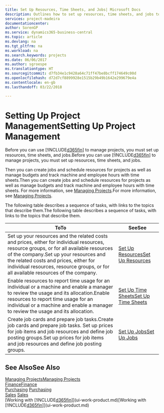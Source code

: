 ```yaml
---
title: Set Up Resources, Time Sheets, and Jobs| Microsoft Docs
description: Outlines how to set up resources, time sheets, and jobs to manage projects.
services: project-madeira
documentationcenter: 
author: SorenGP
ms.service: dynamics365-business-central
ms.topic: article
ms.devlang: na
ms.tgt_pltfrm: na
ms.workload: na
ms.search.keywords: projects
ms.date: 06/06/2017
ms.author: sgroespe
ms.translationtype: HT
ms.sourcegitcommit: d7fb34e1c9428a64c71ff47be8bcff174649c00d
ms.openlocfilehash: d72d7cf8899928e1515b29b49b1642e299679e4a
ms.contentlocale: en-gb
ms.lasthandoff: 03/22/2018

---
```

# <a name="setting-up-project-management"></a><span data-ttu-id="ad638-103">Setting Up Project Management</span><span class="sxs-lookup"><span data-stu-id="ad638-103">Setting Up Project Management</span></span>
<span data-ttu-id="ad638-104">Before you can use [!INCLUDE[d365fin](includes/d365fin_md.md)] to manage projects, you must set up resources, time sheets, and jobs.</span><span class="sxs-lookup"><span data-stu-id="ad638-104">Before you can use [!INCLUDE[d365fin](includes/d365fin_md.md)] to manage projects, you must set up resources, time sheets, and jobs.</span></span>

<span data-ttu-id="ad638-105">Then you can create jobs and schedule resources for projects as well as manage budgets and track machine and employee hours with time sheets.</span><span class="sxs-lookup"><span data-stu-id="ad638-105">Then you can create jobs and schedule resources for projects as well as manage budgets and track machine and employee hours with time sheets.</span></span> <span data-ttu-id="ad638-106">For more information, see [Managing Projects](projects-manage-projects.md).</span><span class="sxs-lookup"><span data-stu-id="ad638-106">For more information, see [Managing Projects](projects-manage-projects.md).</span></span>  

<span data-ttu-id="ad638-107">The following table describes a sequence of tasks, with links to the topics that describe them.</span><span class="sxs-lookup"><span data-stu-id="ad638-107">The following table describes a sequence of tasks, with links to the topics that describe them.</span></span>

| <span data-ttu-id="ad638-108">To</span><span class="sxs-lookup"><span data-stu-id="ad638-108">To</span></span> | <span data-ttu-id="ad638-109">See</span><span class="sxs-lookup"><span data-stu-id="ad638-109">See</span></span> |
| --- | --- |
| <span data-ttu-id="ad638-110">Set up your resources and the related costs and prices, either for individual resources, resource groups, or for all available resources of the company.</span><span class="sxs-lookup"><span data-stu-id="ad638-110">Set up your resources and the related costs and prices, either for individual resources, resource groups, or for all available resources of the company.</span></span> |[<span data-ttu-id="ad638-111">Set Up Resources</span><span class="sxs-lookup"><span data-stu-id="ad638-111">Set Up Resources</span></span>](projects-how-setup-resources.md) |
| <span data-ttu-id="ad638-112">Enable resources to report time usage for an individual or a machine and enable a manager to review the usage and its allocation.</span><span class="sxs-lookup"><span data-stu-id="ad638-112">Enable resources to report time usage for an individual or a machine and enable a manager to review the usage and its allocation.</span></span> |[<span data-ttu-id="ad638-113">Set Up Time Sheets</span><span class="sxs-lookup"><span data-stu-id="ad638-113">Set Up Time Sheets</span></span>](projects-how-setup-time-sheets.md) |
| <span data-ttu-id="ad638-114">Create job cards and prepare job tasks.</span><span class="sxs-lookup"><span data-stu-id="ad638-114">Create job cards and prepare job tasks.</span></span> <span data-ttu-id="ad638-115">Set up prices for job items and job resources and define job posting groups.</span><span class="sxs-lookup"><span data-stu-id="ad638-115">Set up prices for job items and job resources and define job posting groups.</span></span> |[<span data-ttu-id="ad638-116">Set Up Jobs</span><span class="sxs-lookup"><span data-stu-id="ad638-116">Set Up Jobs</span></span>](projects-how-setup-jobs.md) |

## <a name="see-also"></a><span data-ttu-id="ad638-117">See Also</span><span class="sxs-lookup"><span data-stu-id="ad638-117">See Also</span></span>
[<span data-ttu-id="ad638-118">Managing Projects</span><span class="sxs-lookup"><span data-stu-id="ad638-118">Managing Projects</span></span>](projects-manage-projects.md)  
[<span data-ttu-id="ad638-119">Finance</span><span class="sxs-lookup"><span data-stu-id="ad638-119">Finance</span></span>](finance.md)  
<span data-ttu-id="ad638-120">[Purchasing](purchasing-manage-purchasing.md)       </span><span class="sxs-lookup"><span data-stu-id="ad638-120">[Purchasing](purchasing-manage-purchasing.md)       </span></span>  
<span data-ttu-id="ad638-121">[Sales](sales-manage-sales.md)   </span><span class="sxs-lookup"><span data-stu-id="ad638-121">[Sales](sales-manage-sales.md)   </span></span>  
<span data-ttu-id="ad638-122">[Working with [!INCLUDE[d365fin](includes/d365fin_md.md)]](ui-work-product.md)</span><span class="sxs-lookup"><span data-stu-id="ad638-122">[Working with [!INCLUDE[d365fin](includes/d365fin_md.md)]](ui-work-product.md)</span></span>  

